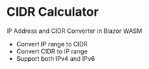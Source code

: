 # CIDR Calculator

IP Address and CIDR Converter in Blazor WASM

- Convert IP range to CIDR
- Convert CIDR to IP range
- Support both IPv4 and IPv6
